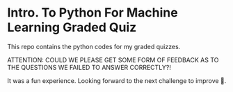 # Intro. To Python For Machine Learning Graded Quiz

This repo contains the python codes for my graded quizzes.

ATTENTION: COULD WE PLEASE GET SOME FORM OF FEEDBACK AS TO THE QUESTIONS WE FAILED TO ANSWER CORRECTLY?! 

It was a fun experience. Looking forward to the next challenge to improve :muscle:.
